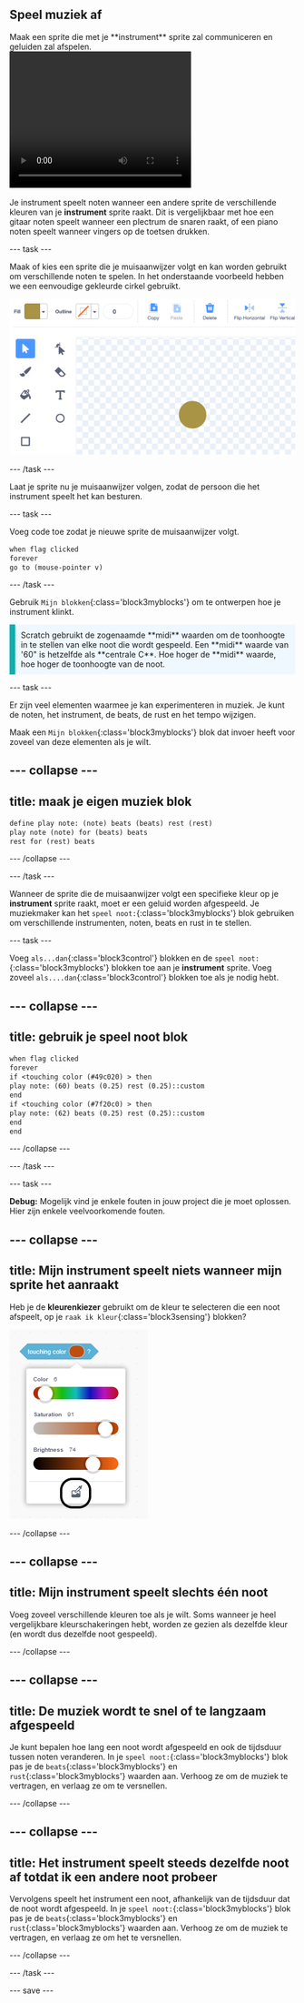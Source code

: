 ## Speel muziek af

<div style="display: flex; flex-wrap: wrap">
<div style="flex-basis: 200px; flex-grow: 1; margin-right: 15px;">
Maak een sprite die met je **instrument** sprite zal communiceren en geluiden zal afspelen.
</div>
<div>
 <video width="320" height="240" controls>
  <source src="images/step-3-demo.mp4" type="video/mp4">
  Je browser ondersteunt geen mp4-video.
</video>
</div>
</div>

Je instrument speelt noten wanneer een andere sprite de verschillende kleuren van je **instrument** sprite raakt. Dit is vergelijkbaar met hoe een gitaar noten speelt wanneer een plectrum de snaren raakt, of een piano noten speelt wanneer vingers op de toetsen drukken.

--- task ---

Maak of kies een sprite die je muisaanwijzer volgt en kan worden gebruikt om verschillende noten te spelen. In het onderstaande voorbeeld hebben we een eenvoudige gekleurde cirkel gebruikt.

![Kleine gouden cirkel sprite.](images/pick.png)

--- /task ---

Laat je sprite nu je muisaanwijzer volgen, zodat de persoon die het instrument speelt het kan besturen.

--- task ---

Voeg code toe zodat je nieuwe sprite de muisaanwijzer volgt.

```blocks3
when flag clicked
forever
go to (mouse-pointer v)
```
--- /task ---

Gebruik `Mijn blokken`{:class='block3myblocks'} om te ontwerpen hoe je instrument klinkt.

<p style='border-left: solid; border-width:10px; border-color: #0faeb0; background-color: aliceblue; padding: 10px;'>Scratch gebruikt de zogenaamde **midi** waarden om de toonhoogte in te stellen van elke noot die wordt gespeeld. Een **midi** waarde van '60" is hetzelfde als **centrale C**. Hoe hoger de **midi** waarde, hoe hoger de toonhoogte van de noot.
</p>

--- task ---

Er zijn veel elementen waarmee je kan experimenteren in muziek. Je kunt de noten, het instrument, de beats, de rust en het tempo wijzigen.

Maak een `Mijn blokken`{:class='block3myblocks'} blok dat invoer heeft voor zoveel van deze elementen als je wilt.

--- collapse ---
---
title: maak je eigen muziek blok
---

```blocks3
define play note: (note) beats (beats) rest (rest)
play note (note) for (beats) beats
rest for (rest) beats
```

--- /collapse ---

--- /task ---

Wanneer de sprite die de muisaanwijzer volgt een specifieke kleur op je **instrument** sprite raakt, moet er een geluid worden afgespeeld. Je muziekmaker kan het `speel noot:`{:class='block3myblocks'} blok gebruiken om verschillende instrumenten, noten, beats en rust in te stellen.

--- task ---

 Voeg `als...dan`{:class='block3control'} blokken en de `speel noot:`{:class='block3myblocks'} blokken toe aan je **instrument** sprite. Voeg zoveel `als....dan`{:class='block3control'} blokken toe als je nodig hebt.

 --- collapse ---
 ---
 title: gebruik je speel noot blok
 ---

```blocks3
when flag clicked
forever
if <touching color (#49c020) > then
play note: (60) beats (0.25) rest (0.25)::custom
end
if <touching color (#7f20c0) > then 
play note: (62) beats (0.25) rest (0.25)::custom
end
end
```

 --- /collapse ---

--- /task ---

--- task ---

**Debug:** Mogelijk vind je enkele fouten in jouw project die je moet oplossen. Hier zijn enkele veelvoorkomende fouten.

--- collapse ---
---
title: Mijn instrument speelt niets wanneer mijn sprite het aanraakt
---

Heb je de **kleurenkiezer** gebruikt om de kleur te selecteren die een noot afspeelt, op je `raak ik kleur`{:class='block3sensing'} blokken?

![De 'kleur selecteren'-interface wordt weergegeven, met de kleurkiezer gemarkeerd.](images/touching-color.png)

--- /collapse ---

--- collapse ---
---
title: Mijn instrument speelt slechts één noot
---

Voeg zoveel verschillende kleuren toe als je wilt. Soms wanneer je heel vergelijkbare kleurschakeringen hebt, worden ze gezien als dezelfde kleur (en wordt dus dezelfde noot gespeeld).

--- /collapse ---


--- collapse ---
---
title: De muziek wordt te snel of te langzaam afgespeeld
---

Je kunt bepalen hoe lang een noot wordt afgespeeld en ook de tijdsduur tussen noten veranderen. In je `speel noot:`{:class='block3myblocks'} blok pas je de `beats`{:class='block3myblocks'} en `rust`{:class='block3myblocks'} waarden aan. Verhoog ze om de muziek te vertragen, en verlaag ze om te versnellen.

--- /collapse ---

--- collapse ---
---
title: Het instrument speelt steeds dezelfde noot af totdat ik een andere noot probeer
---

Vervolgens speelt het instrument een noot, afhankelijk van de tijdsduur dat de noot wordt afgespeeld. In je `speel noot:`{:class='block3myblocks'} blok pas je de `beats`{:class='block3myblocks'} en `rust`{:class='block3myblocks'} waarden aan. Verhoog ze om de muziek te vertragen, en verlaag ze om het te versnellen.

--- /collapse ---

--- /task ---

--- save ---

